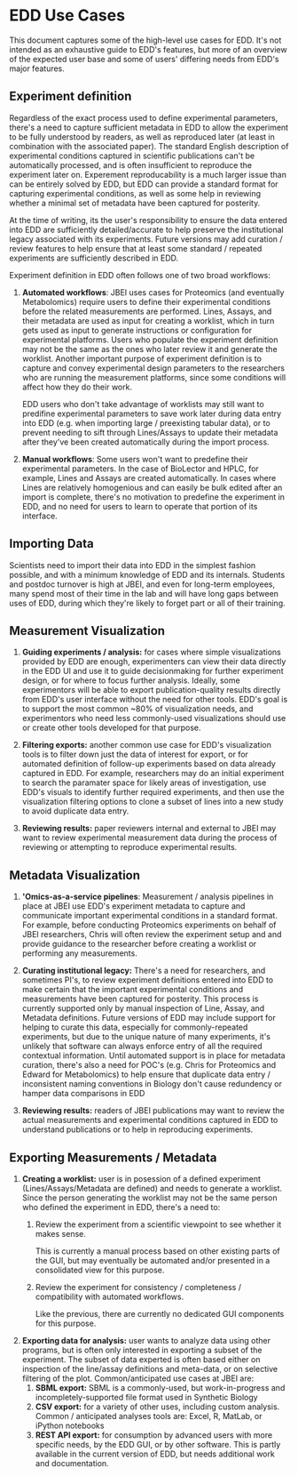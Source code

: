 # EDD Use Cases

This document captures some of the high-level use cases for EDD. It's not intended as an exhaustive guide to EDD's features, but more of an overview of the expected user base and some of users' differing needs from EDD's major features.

## Experiment definition

Regardless of the exact process used to define experimental parameters, there's a need to capture sufficient metadata in EDD to allow the experiment to be fully understood by readers, as well as reproduced later (at least in combination with the associated paper). The standard English description of experimental conditions captured in scientific publications can't be automatically processed, and is often insufficient to reproduce the experiment later on.  Experement reproducability is a much larger issue than can be entirely solved by EDD, but EDD can provide a standard format for capturing experimental conditions, as well as some help in reviewing whether a minimal set of metadata have been captured for posterity.

At the time of writing, its the user's responsibility to ensure the data entered into EDD are sufficiently detailed/accurate to help preserve the institutional legacy associated with its experiments.  Future versions may add curation / review features to help ensure that at least some standard / repeated experiments are sufficiently described in EDD.

Experiment definition in EDD often follows one of two broad workflows:

1. __Automated workflows__: JBEI uses cases for Proteomics (and eventually Metabolomics) require users to define their experimental conditions before the related measurements are performed.  Lines, Assays, and their metadata are used as input for creating a worklist, which in turn gets used as input to generate instructions or configuration for experimental platforms. Users who populate the experiment definition may not be the same as the ones who later review it and generate the worklist. Another important purpose of experiment definition is to capture and convey experimental design parameters to the researchers who are running the measurement platforms, since some conditions will affect how they do their work. 

   EDD users who don't take advantage of worklists may still want to predifine experimental parameters to save work later during data entry into EDD (e.g. when importing large / preexisting tabular data), or to prevent needing to sift through Lines/Assays to update their metadata after they've been created automatically during the import process. 

2. __Manual workflows__: Some users won't want to predefine their experimental parameters. In the case of BioLector and HPLC, for example, Lines and Assays are created automatically. In cases where Lines are relatively homogenious and can easily be bulk edited after an import is complete, there's no motivation to predefine the experiment in EDD, and no need for users to learn to operate that portion of its interface.



## Importing Data

Scientists need to import their data into EDD in the simplest fashion possible, and with a minimum knowledge of EDD and its internals. Students and postdoc turnover is high at JBEI, and even for long-term employees, many spend most of their time in the lab and will have long gaps between uses of EDD, during which they're likely to forget part or all of their training.

## Measurement Visualization
 
 1. __Guiding experiments / analysis:__ for cases where simple visualizations provided by EDD are enough, experimenters can view their data directly in the EDD UI and use it to guide decisionmaking for further experiment design, or for where to focus further analysis. Ideally, some experimentors will be able to export publication-quality results directly from EDD's user interface without the need for other tools.  EDD's goal is to support the most common ~80% of visualization needs, and experimentors who need less commonly-used visualizations should use or create other tools developed for that purpose.

 2. __Filtering exports:__ another common use case for EDD's visualization tools is to filter down just the data of interest for export, or for automated definition of follow-up experiments based on data already captured in EDD. For example, researchers may do an initial experiment to search the paramater space for likely areas of investigation, use EDD's visuals to identify further required experiments, and then use the visualization filtering options to clone a subset of lines into a new study to avoid duplicate data entry.

 3. __Reviewing results:__ paper reviewers internal and external to JBEI may want to review experimental measurement data during the process of reviewing or attempting to reproduce experimental results. 

## Metadata Visualization
 
 1. __'Omics-as-a-service pipelines__: Measurement / analysis pipelines in place at JBEI use EDD's experiment metadata to capture and communicate important experimental conditions in a standard format.  For example, before conducting Proteomics experiments on behalf of JBEI researchers, Chris will often review the experiment setup and and provide guidance to the researcher before creating a worklist or performing any measurements.
 
 2. __Curating institutional legacy:__ There's a need for researchers, and sometimes PI's, to review experiment definitions entered into EDD to make certain that the important experimental conditions and measurements have been captured for posterity.  This process is currently supported only by manual inspection of Line, Assay, and Metadata definitions. Future versions of EDD may include support for helping to curate this data, especially for commonly-repeated experiments, but due to the unique nature of many experiments, it's unlikely that software can always enforce entry of all the required contextual information. Until automated support is in place for metadata curation, there's also a need for POC's (e.g. Chris for Proteomics and Edward for Metabolomics) to help ensure that duplicate data entry / inconsistent naming conventions in Biology don't cause redundency or hamper data comparisons in EDD 
 
 3. __Reviewing results:__ readers of JBEI publications may want to review the actual measurements and experimental conditions captured in EDD to understand publications or to help in reproducing experiments.
 

## Exporting Measurements / Metadata

1. __Creating a worklist:__ user is in posession of a defined experiment (Lines/Assays/Metadata are defined) and needs to generate a worklist.  Since the person generating the worklist may not be the same person who defined the experiment in EDD, there's a need to:
   1. Review the experiment from a scientific viewpoint to see whether it makes sense. 

      This is currently a manual process based on other existing parts of the GUI, but may eventually be automated and/or presented in a consolidated view for this purpose.
   2. Review the experiment for consistency / completeness / compatibility with automated workflows.

	  Like the previous, there are currently no dedicated GUI components for this purpose.
2. __Exporting data for analysis:__ user wants to analyze data using other programs, but is often only interested in exporting a subset of the experiment. The subset of data experted is often based either on inspection of the line/assay definitions and meta-data, or on selective filtering of the plot. Common/anticipated use cases at JBEI are:
   1. __SBML export:__ SBML is a commonly-used, but work-in-progress and incompletely-supported file format used in Synthetic Biology
   2. __CSV export:__ for a variety of other uses, including custom analysis. Common / anticipated analyses tools are: Excel, R, MatLab, or iPython notebooks
   3. __REST API export:__ for consumption by advanced users with more specific needs, by the EDD GUI, or by other software.  This is partly available in the current version of EDD, but needs additional work and documentation.


  
